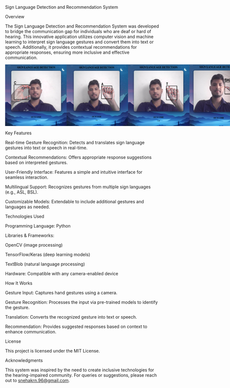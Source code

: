 Sign Language Detection and Recommendation System

Overview

The Sign Language Detection and Recommendation System was developed to bridge the communication gap for individuals who are deaf or hard of hearing. This innovative application utilizes computer vision and machine learning to interpret sign language gestures and convert them into text or speech. Additionally, it provides contextual recommendations for appropriate responses, ensuring more inclusive and effective communication.

<div style="display: flex; justify-content: space-around;">
<img src = "https://github.com/snehakrn12/SLD-RS/blob/main/img/396777835-5b65d5d7-3f5c-4788-aa4d-ae00a5851351.png" width="200" height="200"/>
<img src = "https://github.com/snehakrn12/SLD-RS/blob/main/img/396777961-d7efbbd0-6b7b-4609-97d2-a57d39e3512b.png" width="200" height="200"/>
<img src = "https://github.com/snehakrn12/SLD-RS/blob/main/img/396778013-d1c67afe-efc2-4f13-bd78-9e9515bdb9ed.png" width="200" height="200"/>
<img src = "https://github.com/snehakrn12/SLD-RS/blob/main/img/396778042-22a5c57a-c013-4844-a674-964fb5c248fd.png" width="200" height="200"/>
</div>

Key Features

Real-time Gesture Recognition: Detects and translates sign language gestures into text or speech in real-time.

Contextual Recommendations: Offers appropriate response suggestions based on interpreted gestures.

User-Friendly Interface: Features a simple and intuitive interface for seamless interaction.

Multilingual Support: Recognizes gestures from multiple sign languages (e.g., ASL, BSL).

Customizable Models: Extendable to include additional gestures and languages as needed.

Technologies Used

Programming Language: Python

Libraries & Frameworks:

OpenCV (image processing)

TensorFlow/Keras (deep learning models)

TextBlob (natural language processing)

Hardware: Compatible with any camera-enabled device

How It Works

Gesture Input: Captures hand gestures using a camera.

Gesture Recognition: Processes the input via pre-trained models to identify the gesture.

Translation: Converts the recognized gesture into text or speech.

Recommendation: Provides suggested responses based on context to enhance communication.

License

This project is licensed under the MIT License.

Acknowledgments

This system was inspired by the need to create inclusive technologies for the hearing-impaired community. For queries or suggestions, please reach out to snehakrn.96@gmail.com.

